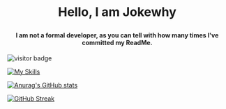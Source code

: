 # <p align="center">Hello, I am Jokewhy</p>

#### <p align="center">I am not a formal developer, as you can tell with how many times I've committed my ReadMe.</p>

![visitor badge](https://visitor-badge.laobi.icu/badge?page_id=jokewhy.visitor-badge&format=true&left_color=black&right_color=blue)

[![My Skills](https://skillicons.dev/icons?i=js,html,css,java,lua)](https://skillicons.dev)

[![Anurag's GitHub stats](https://github-readme-stats.vercel.app/api?username=jokewhy&theme=dark)](https://github.com/anuraghazra/github-readme-stats)

[![GitHub Streak](https://github-readme-streak-stats-one-lemon.vercel.app?user=jokewhy&theme=transparent)](https://git.io/streak-stats)